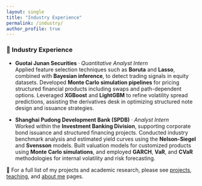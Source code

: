 ```yaml
---
layout: single
title: "Industry Experience"
permalink: /industry/
author_profile: true
---
```

<style>
.page__content p,
.page__content li,
.page__content strong,
.page__content em,
.archive__item-excerpt,
.archive__item-body {
  font-family: "Georgia", serif;
  font-size: 16px;
  line-height: 1.7;
  color: #2a2a2a;
  margin-bottom: 1.2em;
}

.page__title {
  font-family: "Georgia", serif;
  font-size: 28px;
  font-weight: 500;
}


.page__content figure {
  text-align: center;
  margin: 2em auto;
}

.page__content figure img {
  border-radius: 8px;
  max-width: 100%;
  box-shadow: 0 2px 6px rgba(0, 0, 0, 0.15);
}

.page__content figure figcaption {
  font-family: "Georgia", serif;
  font-size: 16px;
  color: #555;
  font-style: italic;
  margin-top: 0.5em;
}
</style>


<style>
.page__content ul,
.page__content ol,
.page__content li,
.page__content li strong {
  font-family: "Georgia", serif !important;
  font-size: 16px !important;
  line-height: 1.7;
  color: #2a2a2a;
}

.page__content strong {
  font-family: "Georgia", serif !important;
  font-weight: bold;
}
</style>


### 💼 Industry Experience

- **Guotai Junan Securities** · *Quantitative Analyst Intern*  
  Applied feature selection techniques such as **Boruta** and **Lasso**, combined with **Bayesian inference**, to detect trading signals in equity datasets. Developed **Monte Carlo simulation pipelines** for pricing structured financial products including swaps and path-dependent options. Leveraged **XGBoost** and **LightGBM** to refine volatility spread predictions, assisting the derivatives desk in optimizing structured note design and issuance strategies.

- **Shanghai Pudong Development Bank (SPDB)** · *Analyst Intern*  
  Worked within the **Investment Banking Division**, supporting corporate bond issuance and structured financing projects. Conducted industry benchmark analysis and estimated yield curves using the **Nelson-Siegel** and **Svensson** models. Built valuation models for customized products using **Monte Carlo simulations**, and employed **GARCH**, **VaR**, and **CVaR** methodologies for internal volatility and risk forecasting.


📍 For a full list of my projects and academic research, please see [projects](/projects/), [teaching](/teaching/), and [about me](/about/) pages.
